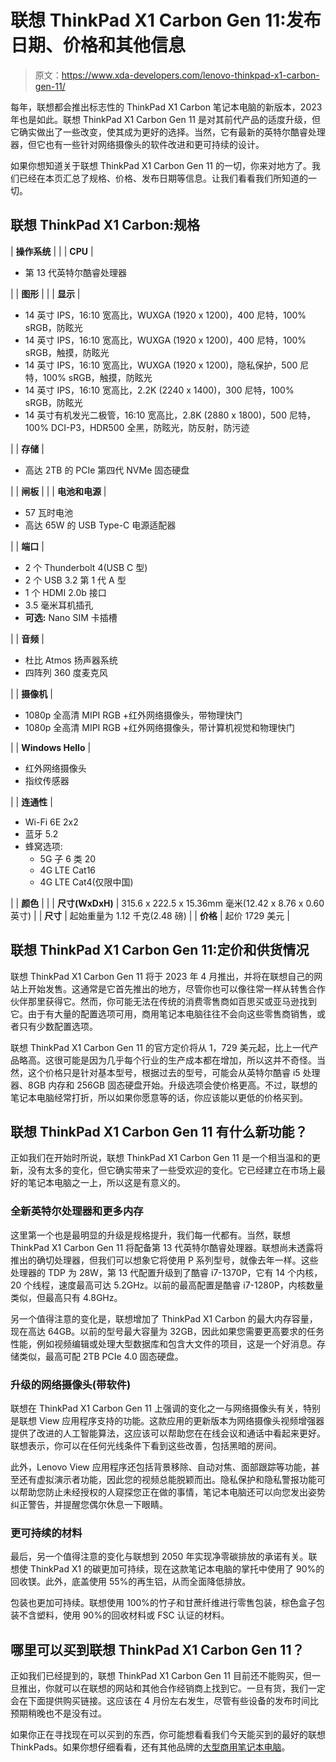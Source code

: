 # 联想 ThinkPad X1 Carbon Gen 11:发布日期、价格和其他信息

> 原文：<https://www.xda-developers.com/lenovo-thinkpad-x1-carbon-gen-11/>

每年，联想都会推出标志性的 ThinkPad X1 Carbon 笔记本电脑的新版本，2023 年也是如此。联想 ThinkPad X1 Carbon Gen 11 是对其前代产品的适度升级，但它确实做出了一些改变，使其成为更好的选择。当然，它有最新的英特尔酷睿处理器，但它也有一些针对网络摄像头的软件改进和更可持续的设计。

如果你想知道关于联想 ThinkPad X1 Carbon Gen 11 的一切，你来对地方了。我们已经在本页汇总了规格、价格、发布日期等信息。让我们看看我们所知道的一切。

## 联想 ThinkPad X1 Carbon:规格

| **操作系统** |  |
| **CPU** | 

*   第 13 代英特尔酷睿处理器

 |
| **图形** |  |
| **显示** | 

*   14 英寸 IPS，16:10 宽高比，WUXGA (1920 x 1200)，400 尼特，100% sRGB，防眩光
*   14 英寸 IPS，16:10 宽高比，WUXGA (1920 x 1200)，400 尼特，100% sRGB，触摸，防眩光
*   14 英寸 IPS，16:10 宽高比，WUXGA (1920 x 1200)，隐私保护，500 尼特，100% sRGB，触摸，防眩光
*   14 英寸 IPS，16:10 宽高比，2.2K (2240 x 1400)，300 尼特，100% sRGB，防眩光
*   14 英寸有机发光二极管，16:10 宽高比，2.8K (2880 x 1800)，500 尼特，100% DCI-P3，HDR500 全黑，防眩光，防反射，防污迹

 |
| **存储** | 

*   高达 2TB 的 PCIe 第四代 NVMe 固态硬盘

 |
| **闸板** |  |
| **电池和电源** | 

*   57 瓦时电池
*   高达 65W 的 USB Type-C 电源适配器

 |
| **端口** | 

*   2 个 Thunderbolt 4(USB C 型)
*   2 个 USB 3.2 第 1 代 A 型
*   1 个 HDMI 2.0b 接口
*   3.5 毫米耳机插孔
*   **可选:** Nano SIM 卡插槽

 |
| **音频** | 

*   杜比 Atmos 扬声器系统
*   四阵列 360 度麦克风

 |
| **摄像机** | 

*   1080p 全高清 MIPI RGB +红外网络摄像头，带物理快门
*   1080p 全高清 MIPI RGB +红外网络摄像头，带计算机视觉和物理快门

 |
| **Windows Hello** | 

*   红外网络摄像头
*   指纹传感器

 |
| **连通性** | 

*   Wi-Fi 6E 2x2
*   蓝牙 5.2
*   蜂窝选项:
    *   5G 子 6 类 20
    *   4G LTE Cat16
    *   4G LTE Cat4(仅限中国)

 |
| **颜色** |  |
| **尺寸(WxDxH)** | 315.6 x 222.5 x 15.36mm 毫米(12.42 x 8.76 x 0.60 英寸) |
| **尺寸** | 起始重量为 1.12 千克(2.48 磅) |
| **价格** | 起价 1729 美元 |

## 联想 ThinkPad X1 Carbon Gen 11:定价和供货情况

联想 ThinkPad X1 Carbon Gen 11 将于 2023 年 4 月推出，并将在联想自己的网站上开始发售。这通常是它首先推出的地方，尽管你也可以像往常一样从转售合作伙伴那里获得它。然而，你可能无法在传统的消费零售商如百思买或亚马逊找到它。由于有大量的配置选项可用，商用笔记本电脑往往不会向这些零售商销售，或者只有少数配置选项。

联想 ThinkPad X1 Carbon Gen 11 的官方定价将从 1，729 美元起，比上一代产品略高。这很可能是因为几乎每个行业的生产成本都在增加，所以这并不奇怪。当然，这个价格只是针对基本型号，根据过去的型号，可能会从英特尔酷睿 i5 处理器、8GB 内存和 256GB 固态硬盘开始。升级选项会使价格更高。不过，联想的笔记本电脑经常打折，所以如果你愿意等的话，你应该能以更低的价格买到。

## 联想 ThinkPad X1 Carbon Gen 11 有什么新功能？

正如我们在开始时所说，联想 ThinkPad X1 Carbon Gen 11 是一个相当温和的更新，没有太多的变化，但它确实带来了一些受欢迎的变化。它已经建立在市场上最好的笔记本电脑之一上，所以这是有意义的。

### 全新英特尔处理器和更多内存

这里第一个也是最明显的升级是规格提升，我们每一代都有。当然，联想 ThinkPad X1 Carbon Gen 11 将配备第 13 代英特尔酷睿处理器。联想尚未透露将推出的确切处理器，但我们可以想象它将使用 P 系列型号，就像去年一样。这些处理器的 TDP 为 28W，第 13 代配置升级到了酷睿 i7-1370P，它有 14 个内核，20 个线程，速度最高可达 5.2GHz。以前的最高配置是酷睿 i7-1280P，内核数量类似，但最高只有 4.8GHz。

另一个值得注意的变化是，联想增加了 ThinkPad X1 Carbon 的最大内存容量，现在高达 64GB。以前的型号最大容量为 32GB，因此如果您需要更高要求的任务性能，例如视频编辑或处理大型数据库和包含大文件的项目，这是一个好消息。存储类似，最高可配 2TB PCIe 4.0 固态硬盘。

### 升级的网络摄像头(带软件)

联想在 ThinkPad X1 Carbon Gen 11 上强调的变化之一与网络摄像头有关，特别是联想 View 应用程序支持的功能。这款应用的更新版本为网络摄像头视频增强器提供了改进的人工智能算法，这应该可以帮助您在在线会议和通话中看起来更好。联想表示，你可以在任何光线条件下看到这些改善，包括黑暗的房间。

此外，Lenovo View 应用程序还包括背景移除、自动对焦、面部跟踪等功能，甚至还有虚拟演示者功能，因此您的视频总能脱颖而出。隐私保护和隐私警报功能可以帮助您防止未经授权的人窥探您正在做的事情，笔记本电脑还可以向您发出姿势纠正警告，并提醒您偶尔休息一下眼睛。

### 更可持续的材料

最后，另一个值得注意的变化与联想到 2050 年实现净零碳排放的承诺有关。联想使 ThinkPad X1 的碳更加可持续，现在这款笔记本电脑的掌托中使用了 90%的回收镁。此外，底盖使用 55%的再生铝，从而全面降低排放。

包装也更加可持续。联想使用 100%的竹子和甘蔗纤维进行零售包装，棕色盒子包装不含塑料，使用 90%的回收材料或 FSC 认证的材料。

## 哪里可以买到联想 ThinkPad X1 Carbon Gen 11？

正如我们已经提到的，联想 ThinkPad X1 Carbon Gen 11 目前还不能购买，但一旦推出，你就可以在联想的网站和其他合作经销商上找到它。一旦有货，我们一定会在下面提供购买链接。这应该在 4 月份左右发生，尽管有些设备的发布时间比预期稍晚也不是没有过。

如果你正在寻找现在可以买到的东西，你可能想看看我们今天能买到的最好的联想 ThinkPads。如果你想仔细看看，还有其他品牌的[大型商用笔记本电脑](https://www.xda-developers.com/best-business-laptops/)。
